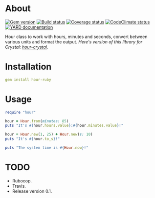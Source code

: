 # About

[![Gem version][GV img]][Gem version]
[![Build status][BS img]][Build status]
[![Coverage status][CS img]][Coverage status]
[![CodeClimate status][CC img]][CodeClimate status]
[![YARD documentation][YD img]][YARD documentation]

Hour class to work with hours, minutes and seconds, convert between various units and format the output. _Here's version of this library for Crystal: [hour-crystal](https://github.com/botanicus/hour-crystal)._

# Installation

```yaml
gem install hour-ruby
```

# Usage

```ruby
require "hour"

hour = Hour.from(minutes: 85)
puts "It's #{hour.hours.value}:#{hour.minutes.value}!"

hour = Hour.new(1, 25) + Hour.new(s: 10)
puts "It's #{hour.to_s}!"

puts "The system time is #{Hour.now}!"
```

# TODO

- Rubocop.
- Travis.
- Release version 0.1.

[Gem version]: https://rubygems.org/gems/hour-ruby
[Build status]: https://travis-ci.org/botanicus/hour-ruby
[Coverage status]: https://coveralls.io/github/botanicus/hour-ruby
[CodeClimate status]: https://codeclimate.com/github/botanicus/hour-ruby/maintainability
[YARD documentation]: http://www.rubydoc.info/github/botanicus/hour-ruby/master

[GV img]: https://badge.fury.io/rb/hour-ruby.svg
[BS img]: https://travis-ci.org/botanicus/hour-ruby.svg?branch=master
[CS img]: https://img.shields.io/coveralls/botanicus/hour-ruby.svg
[CC img]: https://api.codeclimate.com/v1/badges/a99a88d28ad37a79dbf6/maintainability
[YD img]: http://img.shields.io/badge/yard-docs-blue.svg

